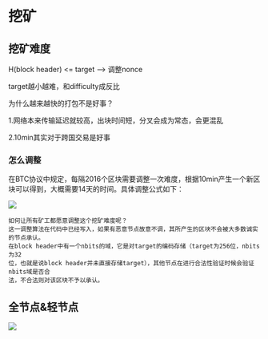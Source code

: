 # 挖矿

## 挖矿难度

H(block header) <= target --> 调整nonce

target越小越难，和difficulty成反比

为什么越来越快的打包不是好事？

1.网络本来传输延迟就较高，出块时间短，分叉会成为常态，会更混乱

2.10min其实对于跨国交易是好事

### 怎么调整

在BTC协议中规定，每隔2016个区块需要调整一次难度，根据10min产生一个新区块可以得到，大概需要14天的时间。具体调整公式如下：

![](C:\Users\陆遥\Desktop\DailyExperience\笔记\images\2023-01-19-09-32-03-image.png)

```
如何让所有矿工都愿意调整这个挖矿难度呢？
这一调整算法在代码中已经写入，如果有恶意节点故意不调，其所产生的区块不会被大多数诚实的节点承认。
在block header中有一个nbits的域，它是对target的编码存储（target为256位，nbits为32
位，也就是说block header并未直接存储target），其他节点在进行合法性验证时候会验证nbits域是否合
法，不合法则对该区块不予以承认。
```

## 全节点&轻节点

![](C:\Users\陆遥\Desktop\DailyExperience\笔记\images\2023-01-20-17-06-36-image.png)
